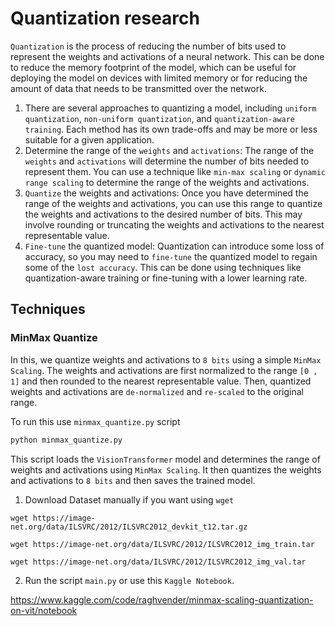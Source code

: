 # Quantization research
`Quantization` is the process of reducing the number of bits used to represent the weights and activations of a neural network. This can be done to reduce the memory footprint of the model, which can be useful for deploying the model on devices with limited memory or for reducing the amount of data that needs to be transmitted over the network.

1. There are several approaches to quantizing a model, including `uniform quantization`, `non-uniform quantization`, and `quantization-aware training`. Each method has its own trade-offs and may be more or less suitable for a given application.
2. Determine the range of the `weights` and `activations`: The range of the `weights` and `activations` will determine the number of bits needed to represent them. You can use a technique like `min-max scaling` or `dynamic range scaling` to determine the range of the weights and activations.
3. `Quantize` the weights and activations: Once you have determined the range of the weights and activations, you can use this range to quantize the weights and activations to the desired number of bits. This may involve rounding or truncating the weights and activations to the nearest representable value.
4. `Fine-tune` the quantized model: Quantization can introduce some loss of accuracy, so you may need to `fine-tune` the quantized model to regain some of the `lost accuracy`. This can be done using techniques like quantization-aware training or fine-tuning with a lower learning rate.

## Techniques
### MinMax Quantize
In this, we quantize weights and activations to `8 bits` using a simple `MinMax Scaling`. The weights and activations are first normalized to the range `[0 , 1]` and then rounded to the nearest representable value. Then, quantized weights and activations are `de-normalized` and `re-scaled` to the original range.

To run this use `minmax_quantize.py` script
```bash
python minmax_quantize.py
```
This script loads the `VisionTransformer` model and determines the range of weights and activations using `MinMax Scaling`. It then quantizes the weights and activations to `8 bits` and then saves the trained model.

1. Download Dataset manually if you want using `wget`
```
wget https://image-net.org/data/ILSVRC/2012/ILSVRC2012_devkit_t12.tar.gz
```

```
wget https://image-net.org/data/ILSVRC/2012/ILSVRC2012_img_train.tar
```
```
wget https://image-net.org/data/ILSVRC/2012/ILSVRC2012_img_val.tar
```

2. Run the script `main.py` or use this `Kaggle Notebook`.

https://www.kaggle.com/code/raghvender/minmax-scaling-quantization-on-vit/notebook